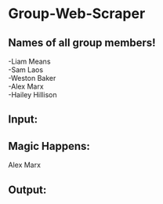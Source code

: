 # Group-Web-Scraper

## Names of all group members!
-Liam Means\
-Sam Laos\
-Weston Baker\
-Alex Marx\
-Hailey Hillison

## Input:

## Magic Happens:
Alex Marx

## Output:
